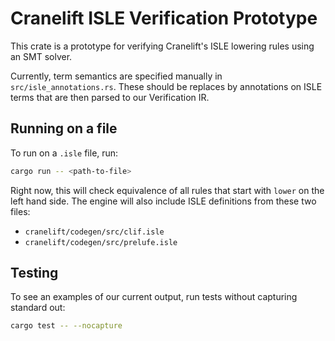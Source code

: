 # Cranelift ISLE Verification Prototype

This crate is a prototype for verifying Cranelift's ISLE lowering rules using an SMT solver.

Currently, term semantics are specified manually in `src/isle_annotations.rs`. These should be replaces by annotations on ISLE terms that are then parsed to our Verification IR.  

## Running on a file

To run on a `.isle` file, run:

```bash
cargo run -- <path-to-file>
```

Right now, this will check equivalence of all rules that start with `lower` on the left hand side. 
The engine will also include ISLE definitions from these two files:
- `cranelift/codegen/src/clif.isle`
- `cranelift/codegen/src/prelufe.isle`


## Testing

To see an examples of our current output, run tests without capturing standard out:
```bash
cargo test -- --nocapture
```